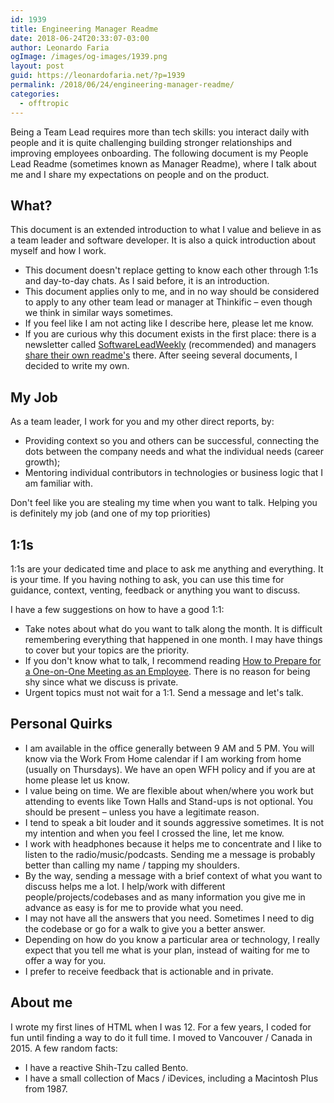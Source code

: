 ```yaml
---
id: 1939
title: Engineering Manager Readme
date: 2018-06-24T20:33:07-03:00
author: Leonardo Faria
ogImage: /images/og-images/1939.png
layout: post
guid: https://leonardofaria.net/?p=1939
permalink: /2018/06/24/engineering-manager-readme/
categories:
  - offtropic
---
```

Being a Team Lead requires more than tech skills: you interact daily with people and it is quite challenging building stronger relationships and improving employees onboarding. The following document is my People Lead Readme (sometimes known as Manager Readme), where I talk about me and I share my expectations on people and on the product.

## What?

This document is an extended introduction to what I value and believe in as a team leader and software developer. It is also a quick introduction about myself and how I work.

  * This document doesn't replace getting to know each other through 1:1s and day-to-day chats. As I said before, it is an introduction.
  * This document applies only to me, and in no way should be considered to apply to any other team lead or manager at Thinkific – even though we think in similar ways sometimes.
  * If you feel like I am not acting like I describe here, please let me know.
  * If you are curious why this document exists in the first place: there is a newsletter called [SoftwareLeadWeekly](http://softwareleadweekly.com/) (recommended) and managers [share their own readme's](http://softwareleadweekly.com/issues/271) there. After seeing several documents, I decided to write my own.

<!--more-->

## My Job

As a team leader, I work for you and my other direct reports, by:

  * Providing context so you and others can be successful, connecting the dots between the company needs and what the individual needs (career growth);
  * Mentoring individual contributors in technologies or business logic that I am familiar with.

Don't feel like you are stealing my time when you want to talk. Helping you is definitely my job (and one of my top priorities)

## 1:1s

1:1s are your dedicated time and place to ask me anything and everything. It is your time. If you having nothing to ask, you can use this time for guidance, context, venting, feedback or anything you want to discuss.

I have a few suggestions on how to have a good 1:1:

  * Take notes about what do you want to talk along the month. It is difficult remembering everything that happened in one month. I may have things to cover but your topics are the priority.
  * If you don't know what to talk, I recommend reading [How to Prepare for a One-on-One Meeting as an Employee](https://knowyourcompany.com/learn/guides/5-how-to-give-feedback/5-how-to-prepare-for-a-one-on-one-meeting-as-an-employee/). There is no reason for being shy since what we discuss is private.
  * Urgent topics must not wait for a 1:1. Send a message and let's talk.

## Personal Quirks

  * I am available in the office generally between 9 AM and 5 PM. You will know via the Work From Home calendar if I am working from home (usually on Thursdays). We have an open WFH policy and if you are at home please let us know.
  * I value being on time. We are flexible about when/where you work but attending to events like Town Halls and Stand-ups is not optional. You should be present – unless you have a legitimate reason.
  * I tend to speak a bit louder and it sounds aggressive sometimes. It is not my intention and when you feel I crossed the line, let me know.
  * I work with headphones because it helps me to concentrate and I like to listen to the radio/music/podcasts. Sending me a message is probably better than calling my name / tapping my shoulders.
  * By the way, sending a message with a brief context of what you want to discuss helps me a lot. I help/work with different people/projects/codebases and as many information you give me in advance as easy is for me to provide what you need.
  * I may not have all the answers that you need. Sometimes I need to dig the codebase or go for a walk to give you a better answer.
  * Depending on how do you know a particular area or technology, I really expect that you tell me what is your plan, instead of waiting for me to offer a way for you.
  * I prefer to receive feedback that is actionable and in private.

## About me

I wrote my first lines of HTML when I was 12. For a few years, I coded for fun until finding a way to do it full time. I moved to Vancouver / Canada in 2015. A few random facts:

  * I have a reactive Shih-Tzu called Bento.
  * I have a small collection of Macs / iDevices, including a Macintosh Plus from 1987.
